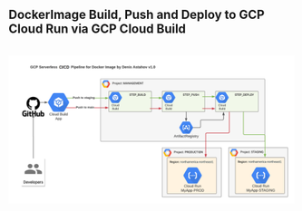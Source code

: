## DockerImage Build, Push and Deploy to GCP Cloud Run via GCP Cloud Build

<br><img src="README.png"><br>